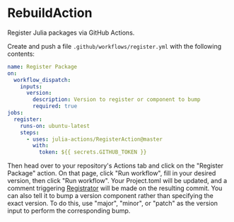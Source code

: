 # RebuildAction

Register Julia packages via GitHub Actions.

Create and push a file `.github/workflows/register.yml` with the following contents:

```yml
name: Register Package
on:
  workflow_dispatch:
    inputs:
      version:
        description: Version to register or component to bump
        required: true
jobs:
  register:
    runs-on: ubuntu-latest
    steps:
      - uses: julia-actions/RegisterAction@master
        with:
          token: ${{ secrets.GITHUB_TOKEN }}
```

Then head over to your repository's Actions tab and click on the "Register Package" action.
On that page, click "Run workflow", fill in your desired version, then click "Run workflow".
Your Project.toml will be updated, and a comment triggering [Registrator](https://github.com/JuliaRegistries/Registrator.jl) will be made on the resulting commit.
You can also tell it to bump a version component rather than specifying the exact version.
To do this, use "major", "minor", or "patch" as the version input to perform the corresponding bump.
